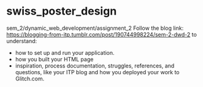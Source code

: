# swiss_poster_design
sem_2/dynamic_web_development/assignment_2
Follow the blog link: https://blogging-from-itp.tumblr.com/post/190744998224/sem-2-dwd-2 to understand:
- how to set up and run your application.
- how you built your HTML page
- inspiration, process documentation, struggles, references, and questions, like your ITP blog
and how you deployed your work to Glitch.com.
